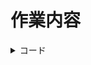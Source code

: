 # 作業内容

<details>
  <summary>コード</summary>
  
```
<template>
  <div>
    <p>{{ users[0].id }}, {{ users[0].name }}</p>
  </div>
</template>

<script setup >
  const {data: users} = await useFetch('https://jsonplaceholder.typicode.com/users')
</script>

```

</details>

